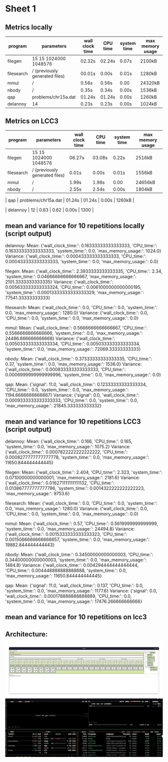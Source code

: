 # Sheet 1

## Metrics locally
| program | parameters | wall clock time | CPU time | system time | max memory usage |
|--|--|--|--|--|--|
| filegen | 15 15 1024000 1048576 | 02.32s | 02.24s | 0.07s | 2100kB |
| filesearch | / (previously generated files) | 00.01s | 0.00s | 0.01s | 1280kB |
| mmul | / | 0.56s | 0.56s | 0.00 | 24320kB |
| nbody | / | 0.35s | 0.34s | 0.00s | 1536kB |
| qap | problems/chr15a.dat | 01.24s | 01.24s | 0.00s | 1260kB |
| delannoy | 14 | 0.23s | 0.23s | 0.00s | 1024kB |


## Metrics on LCC3
| program | parameters | wall clock time | CPU time | system time | max memory usage |
|--|--|--|--|--|--|
| filegen | 15 15 1024000 1048576 | 06.27s | 03.08s | 0.22s | 2516kB |
| filesearch | / (previously generated files) | 0.01s| 0.00s | 0.01s | 1556kB |
| mmul | / | 1.99s | 1.98s | 0.00 | 24656kB |
| nbody | / | 2.55s | 2.54s | 0.00s | 1804kB |

| qap | problems/chr15a.dat | 01.24s | 01.24s | 0.00s | 1260kB |

| delannoy | 12 | 0.63 | 0.62 | 0.00s | 1300 |



## mean and variance for 10 repetitions locally (script output)
delannoy:
Mean: {'wall_clock_time:': 0.16333333333333333, 'CPU_time:': 0.16333333333333333, 'system_time:': 0.0, 'max_memory_usage:': 1024.0}
Variance: {'wall_clock_time:': 0.000433333333333333, 'CPU_time:': 0.000433333333333333, 'system_time:': 0.0, 'max_memory_usage:': 0.0}


filegen:
Mean: {'wall_clock_time:': 2.3933333333333335, 'CPU_time:': 2.34, 'system_time:': 0.04666666666666667, 'max_memory_usage:': 2101.3333333333335}
Variance: {'wall_clock_time:': 0.005633333333333324, 'CPU_time:': 0.0061000000000000195, 'system_time:': 0.00013333333333333329, 'max_memory_usage:': 77541.33333333333}


filesearch:
Mean: {'wall_clock_time:': 0.0, 'CPU_time:': 0.0, 'system_time:': 0.0, 'max_memory_usage:': 1280.0}
Variance: {'wall_clock_time:': 0.0, 'CPU_time:': 0.0, 'system_time:': 0.0, 'max_memory_usage:': 0.0}


mmul:
Mean: {'wall_clock_time:': 0.5666666666666667, 'CPU_time:': 0.5566666666666666, 'system_time:': 0.0, 'max_memory_usage:': 24486.666666666668}
Variance: {'wall_clock_time:': 0.005033333333333334, 'CPU_time:': 0.005033333333333334, 'system_time:': 0.0, 'max_memory_usage:': 72069.33333333333}


nbody:
Mean: {'wall_clock_time:': 0.37333333333333335, 'CPU_time:': 0.37, 'system_time:': 0.0, 'max_memory_usage:': 1536.0}
Variance: {'wall_clock_time:': 0.000833333333333333, 'CPU_time:': 0.0006999999999999996, 'system_time:': 0.0, 'max_memory_usage:': 0.0}


qap:
Mean: {'signal': 11.0, 'wall_clock_time:': 0.12333333333333334, 'CPU_time:': 0.0, 'system_time:': 0.0, 'max_memory_usage:': 1194.6666666666667}
Variance: {'signal': 0.0, 'wall_clock_time:': 0.0009333333333333333, 'CPU_time:': 0.0, 'system_time:': 0.0, 'max_memory_usage:': 21845.333333333332}



## mean and variance for 10 repetitions LCC3 (script output)

delannoy:
Mean: {'wall_clock_time:': 0.166, 'CPU_time:': 0.165, 'system_time:': 0.0, 'max_memory_usage:': 1075.2}
Variance: {'wall_clock_time:': 0.0007822222222222222, 'CPU_time:': 0.0008277777777777778, 'system_time:': 0.0, 'max_memory_usage:': 11650.844444444445}


filegen:
Mean: {'wall_clock_time:': 2.404, 'CPU_time:': 2.323, 'system_time:': 0.07100000000000001, 'max_memory_usage:': 2181.6}
Variance: {'wall_clock_time:': 0.016271111111111132, 'CPU_time:': 0.013867777777777786, 'system_time:': 0.0014322222222222223, 'max_memory_usage:': 9753.6}


filesearch:
Mean: {'wall_clock_time:': 0.0, 'CPU_time:': 0.0, 'system_time:': 0.0, 'max_memory_usage:': 1280.0}
Variance: {'wall_clock_time:': 0.0, 'CPU_time:': 0.0, 'system_time:': 0.0, 'max_memory_usage:': 0.0}


mmul:
Mean: {'wall_clock_time:': 0.57, 'CPU_time:': 0.5619999999999999, 'system_time:': 0.0, 'max_memory_usage:': 24494.8}
Variance: {'wall_clock_time:': 0.0015333333333333323, 'CPU_time:': 0.0015066666666666657, 'system_time:': 0.0, 'max_memory_usage:': 19882.844444444443}


nbody:
Mean: {'wall_clock_time:': 0.34500000000000003, 'CPU_time:': 0.34400000000000003, 'system_time:': 0.0, 'max_memory_usage:': 1484.8}
Variance: {'wall_clock_time:': 0.004294444444444444, 'CPU_time:': 0.004448888888888888, 'system_time:': 0.0, 'max_memory_usage:': 11650.844444444445}


qap:
Mean: {'signal': 11.0, 'wall_clock_time:': 0.137, 'CPU_time:': 0.0, 'system_time:': 0.0, 'max_memory_usage:': 1177.6}
Variance: {'signal': 0.0, 'wall_clock_time:': 0.000178888888888889, 'CPU_time:': 0.0, 'system_time:': 0.0, 'max_memory_usage:': 17476.266666666666}

## mean and variance for 10 repetitions on lcc3




## Architecture:
![lstopo](image.png)
![btop](image-1.png)